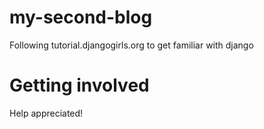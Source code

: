 # my-second-blog

Following tutorial.djangogirls.org to get familiar with django

# Getting involved

Help appreciated!

